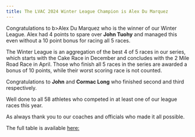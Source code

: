 ```yaml
---
title: The LVAC 2024 Winter League Champion is Alex Du Marquez
---
```

Congratulations to b>Alex Du Marquez</b> who is the winner of our Winter League. Alex had 4 points to spare over <b>John Tuohy</b> and managed this even without a 10 point bonus for racing all 5 races. 

The Winter League is an aggregation of the best 4 of 5 races in our series, which starts with the Cake Race in December and concludes with the 2 Mile Road Race in April. Those who finish all 5 races in the series are awarded a bonus of 10 points, while their worst scoring race is not counted.  

Congratulations to <b>John</b> and <b>Cormac Long</b> who finished second and third respectively.

Well done to all 58 athletes who competed in at least one of our league races this year. 

As always thank you to our coaches and officials who made it all possible. 

The full table is available <a href="https://liffeyvalleyac.com/assets/results/winter-league-2023-2024/LVAC-Final-Winter-League-2023-24.pdf" target="_blank" rel="noopener noreferrer">here:</a>